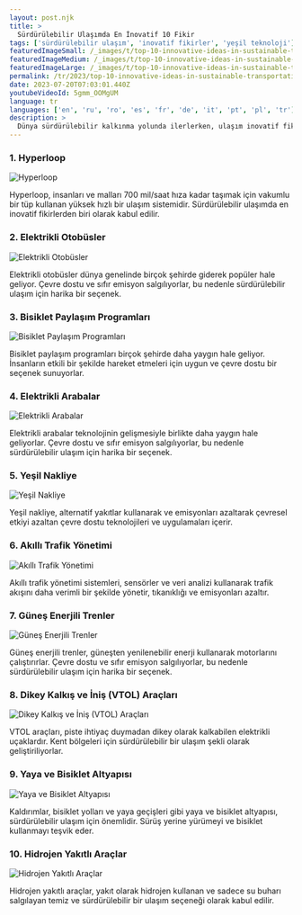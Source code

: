 ```yaml
---
layout: post.njk
title: >
  Sürdürülebilir Ulaşımda En İnovatif 10 Fikir
tags: ['sürdürülebilir ulaşım', 'inovatif fikirler', 'yeşil teknoloji']
featuredImageSmall: /_images/t/top-10-innovative-ideas-in-sustainable-transportation-cover-tr-small.webp
featuredImageMedium: /_images/t/top-10-innovative-ideas-in-sustainable-transportation-cover-tr-medium.webp
featuredImageLarge: /_images/t/top-10-innovative-ideas-in-sustainable-transportation-cover-tr-large.webp
permalink: /tr/2023/top-10-innovative-ideas-in-sustainable-transportation.html
date: 2023-07-20T07:03:01.440Z
youtubeVideoId: 5gmm_OOMgUM
language: tr
languages: ['en', 'ru', 'ro', 'es', 'fr', 'de', 'it', 'pt', 'pl', 'tr']
description: >
  Dünya sürdürülebilir kalkınma yolunda ilerlerken, ulaşım inovatif fikirlerin uygulandığı önemli bir alan. İşte sürdürülebilir ulaşımda en inovatif 10 fikir.
---
```


### 1. Hyperloop

![Hyperloop](/_images/3/308fa6301ed939775958175f07f1e3e5-medium.webp)

Hyperloop, insanları ve malları 700 mil/saat hıza kadar taşımak için vakumlu bir tüp kullanan yüksek hızlı bir ulaşım sistemidir. Sürdürülebilir ulaşımda en inovatif fikirlerden biri olarak kabul edilir.

### 2. Elektrikli Otobüsler

![Elektrikli Otobüsler](/_images/1/191091b8638a008162467e2d8e71e2b3-medium.webp)

Elektrikli otobüsler dünya genelinde birçok şehirde giderek popüler hale geliyor. Çevre dostu ve sıfır emisyon salgılıyorlar, bu nedenle sürdürülebilir ulaşım için harika bir seçenek.

### 3. Bisiklet Paylaşım Programları

![Bisiklet Paylaşım Programları](/_images/c/c6207778fd41623e89f2914bf0e1f82d-medium.webp)

Bisiklet paylaşım programları birçok şehirde daha yaygın hale geliyor. İnsanların etkili bir şekilde hareket etmeleri için uygun ve çevre dostu bir seçenek sunuyorlar.

### 4. Elektrikli Arabalar

![Elektrikli Arabalar](/_images/c/ce13f3b237e20f577bcdbbae170851b5-medium.webp)

Elektrikli arabalar teknolojinin gelişmesiyle birlikte daha yaygın hale geliyorlar. Çevre dostu ve sıfır emisyon salgılıyorlar, bu nedenle sürdürülebilir ulaşım için harika bir seçenek.

### 5. Yeşil Nakliye

![Yeşil Nakliye](/_images/3/344ecec2719a342ea0697714a6b0cb6a-medium.webp)

Yeşil nakliye, alternatif yakıtlar kullanarak ve emisyonları azaltarak çevresel etkiyi azaltan çevre dostu teknolojileri ve uygulamaları içerir.

### 6. Akıllı Trafik Yönetimi

![Akıllı Trafik Yönetimi](/_images/6/601025e57ce72250bb6e83fc691c82f4-medium.webp)

Akıllı trafik yönetimi sistemleri, sensörler ve veri analizi kullanarak trafik akışını daha verimli bir şekilde yönetir, tıkanıklığı ve emisyonları azaltır.

### 7. Güneş Enerjili Trenler

![Güneş Enerjili Trenler](/_images/9/960ee2bb159f63aa63cd2c53a4adfbd6-medium.webp)

Güneş enerjili trenler, güneşten yenilenebilir enerji kullanarak motorlarını çalıştırırlar. Çevre dostu ve sıfır emisyon salgılıyorlar, bu nedenle sürdürülebilir ulaşım için harika bir seçenek.

### 8. Dikey Kalkış ve İniş (VTOL) Araçları

![Dikey Kalkış ve İniş (VTOL) Araçları](/_images/b/b11ebcc5e0c52811e1f71f3fc371038f-medium.webp)

VTOL araçları, piste ihtiyaç duymadan dikey olarak kalkabilen elektrikli uçaklardır. Kent bölgeleri için sürdürülebilir bir ulaşım şekli olarak geliştiriliyorlar.

### 9. Yaya ve Bisiklet Altyapısı

![Yaya ve Bisiklet Altyapısı](/_images/e/eec7249cdc08b5e324a7a49feecd03f7-medium.webp)

Kaldırımlar, bisiklet yolları ve yaya geçişleri gibi yaya ve bisiklet altyapısı, sürdürülebilir ulaşım için önemlidir. Sürüş yerine yürümeyi ve bisiklet kullanmayı teşvik eder.

### 10. Hidrojen Yakıtlı Araçlar

![Hidrojen Yakıtlı Araçlar](/_images/6/6fa099ddbb7ca041dc3a8dc9aa1b14aa-medium.webp)

Hidrojen yakıtlı araçlar, yakıt olarak hidrojen kullanan ve sadece su buharı salgılayan temiz ve sürdürülebilir bir ulaşım seçeneği olarak kabul edilir.

